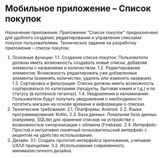 # Мобильное приложение – Список покупок
Назначение приложения: Приложение "Список покупок" предназначено для удобного создания, редактирования и управления списками покупок пользователями.
Техническое задание на разработку приложения – список покупок:
1.	Основные функции:
  1.1.	Создание списка покупок: Пользователи должны иметь возможность создавать новые списки, добавляя элементы с названиями и количеством.
  1.2.	Редактирование элементов: Возможность редактировать уже добавленные элементы (изменять количество, удалять или изменять название).
  1.3.	Сортировка и фильтрация: Списки должны иметь возможность сортироваться по категориям (продукты, бытовая химия и т.д.) и по статусу (в куплено/в гигантах).
  1.4.	Уведомления и напоминания: Пользователи будут получать уведомления о необходимости посетить магазин на основе времени и информации о списках.
2.	Технические требования:
  2.1.	Платформы: Android.
  2.2.	Языки программирования: Kotlin.
  2.3.	База данных: Локальная база данных (например, SQLite) для хранения списков на устройстве с возможностью синхронизации с облаком (Firebase).
  2.4.	Интерфейс: Простой и интуитивно понятный пользовательский интерфейс с акцентом на удобство использования.
3.	Дизайн:
  3.1.	Создать прототип интерфейса приложения, учитывая UX/UI принципам.
  3.2.	Использование современного, минималистичного дизайна.
